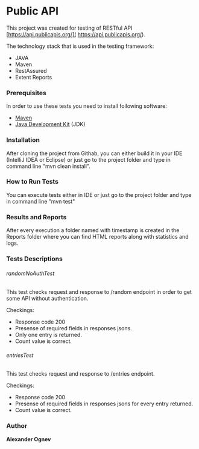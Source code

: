 # Public API

This project was created for testing of RESTful API  [https://api.publicapis.org/]( https://api.publicapis.org/).

The technology stack that is used in the testing framework:

 * JAVA
 * Maven   
 * RestAssured
 * Extent Reports
 
 ### Prerequisites
 
 In order to use these tests you need to install following software:
 
 
 * [Maven](https://maven.apache.org/)
 * [Java Development Kit](https://www.oracle.com/technetwork/java/javase/downloads/jdk8-downloads-2133151.html) (JDK)
 

### Installation

After cloning the project from Githab, you can either build it in your IDE (IntelliJ IDEA or Eclipse) or just go to the project folder and type in command line "mvn clean install".


### How to Run Tests

You can execute tests either in IDE or just go to the project folder and type in command line "mvn test"  
  
### Results and Reports

After every execution a folder named with timestamp is created in the Reports folder where you can find HTML reports along with statistics and logs. 

### Tests Descriptions

###### randomNoAuthTest

This test checks request and response to /random endpoint in order to get some API without authentication. 

Checkings:
* Response code 200
* Presense of required fields in responses jsons.
* Only one entry is returned.
* Count value is correct. 

###### entriesTest

This test checks request and response to /entries endpoint. 

Checkings:
* Response code 200
* Presense of required fields in responses jsons for every entry returned.
* Count value is correct.  

### Author
 **Alexander Ognev** 

  